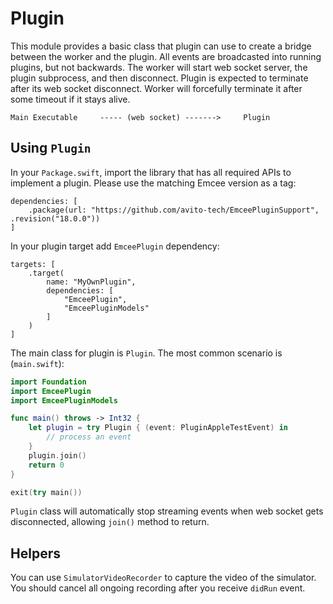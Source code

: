#  Plugin

This module provides a basic class that plugin can use to create a bridge between the worker and the plugin.
All events are broadcasted into running plugins, but not backwards.
The worker will start web socket server, the plugin subprocess, and then disconnect.
Plugin is expected to terminate after its web socket disconnect. 
Worker will forcefully terminate it after some timeout if it stays alive.   

```
Main Executable     ----- (web socket) ------->     Plugin
```

## Using `Plugin`

In your `Package.swift`, import the library that has all required APIs to implement a plugin. Please use the matching Emcee version as a tag:

```
dependencies: [
    .package(url: "https://github.com/avito-tech/EmceePluginSupport", .revision("18.0.0"))
]
```

In your plugin target add `EmceePlugin` dependency: 

```
targets: [
    .target(
        name: "MyOwnPlugin",
        dependencies: [
            "EmceePlugin",
            "EmceePluginModels"
        ]
    )
]
```

The main class for plugin is `Plugin`. The most common scenario is (`main.swift`):

```swift
import Foundation
import EmceePlugin
import EmceePluginModels

func main() throws -> Int32 {
    let plugin = try Plugin { (event: PluginAppleTestEvent) in
        // process an event
    }
    plugin.join()
    return 0
}

exit(try main())

```

`Plugin` class will automatically stop streaming events when web socket gets disconnected, allowing `join()` method to return.

## Helpers

You can use `SimulatorVideoRecorder` to capture the video of the simulator. 
You should cancel all ongoing recording after you receive `didRun` event.
